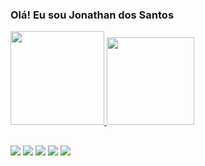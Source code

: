 ### Olá! Eu sou Jonathan dos Santos 

<div aling="center">
  <a href="https://github.com/jonathans023">
  <img height="150em" src="https://github-readme-stats.vercel.app/api?username=jonathans023&show_icons=true&theme=dark&include_all_commits=true&count_private=true"/>
  <img height="140em" src="https://github-readme-stats.vercel.app/api/top-langs/?username=jonathans023&layout=compact&langs_count=7&theme=dark"/>
</div>

  ##
  
  <div>
    <a href="https://www.youtube.com/channel/UCxWi8-MHrauDFgAo1HaXO0g" target="_blank"><img src="https://img.shields.io/badge/YouTube-FF0000?style=for-the-badge&logo=youtube&logoColor=white" target="_blank"></a>
    <a href="https://instagram.com/jows989" target="_blank"><img src="https://img.shields.io/badge/Instagram-E4405F?style=for-the-badge&logo=instagram&logoColor=white" target="_blank"></a>
  	<a href="https://wa.me/qr/YWTA6EPUGNA5E1" target="_blank"><img src="https://img.shields.io/badge/WhatsApp-25D366?style=for-the-badge&logo=whatsapp&logoColor=white" target="_blank"></a>
    <a href = "mailto:js98867@gmail.com"><img src="https://img.shields.io/badge/Gmail-D14836?style=for-the-badge&logo=gmail&logoColor=white" target="_blank"></a>
    <a href="https://www.linkedin.com/in/jonathan-santos-a61701208" target="_blank"><img src="https://img.shields.io/badge/-LinkedIn-%230077B5?style=for-the-badge&logo=linkedin&logoColor=white" target="_blank"></a> 
  </div>
